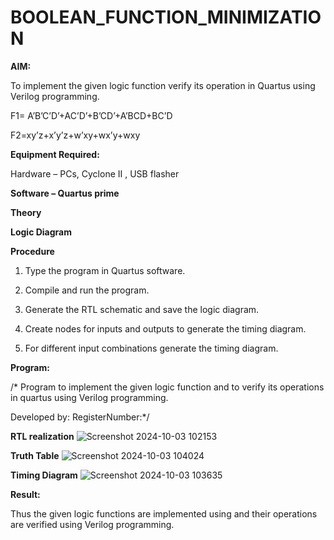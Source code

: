 # BOOLEAN_FUNCTION_MINIMIZATION

**AIM:**

To implement the given logic function verify its operation in Quartus using Verilog programming.

F1= A’B’C’D’+AC’D’+B’CD’+A’BCD+BC’D 

F2=xy’z+x’y’z+w’xy+wx’y+wxy

**Equipment Required:**

Hardware – PCs, Cyclone II , USB flasher

**Software – Quartus prime**

**Theory**

**Logic Diagram**

**Procedure**

1.	Type the program in Quartus software.

2.	Compile and run the program.

3.	Generate the RTL schematic and save the logic diagram.

4.	Create nodes for inputs and outputs to generate the timing diagram.

5.	For different input combinations generate the timing diagram.


**Program:**

/* Program to implement the given logic function and to verify its operations in quartus using Verilog programming. 

Developed by: RegisterNumber:*/


**RTL realization**
![Screenshot 2024-10-03 102153](https://github.com/user-attachments/assets/5c05e157-3ccc-4674-adcb-35911395269a)

**Truth Table**
![Screenshot 2024-10-03 104024](https://github.com/user-attachments/assets/fb16f35e-3081-4274-84c1-211f53c3a210)



**Timing Diagram**
![Screenshot 2024-10-03 103635](https://github.com/user-attachments/assets/d9b3155c-0254-4b80-9593-f27250282766)

**Result:**

Thus the given logic functions are implemented using and their operations are verified using Verilog programming.

